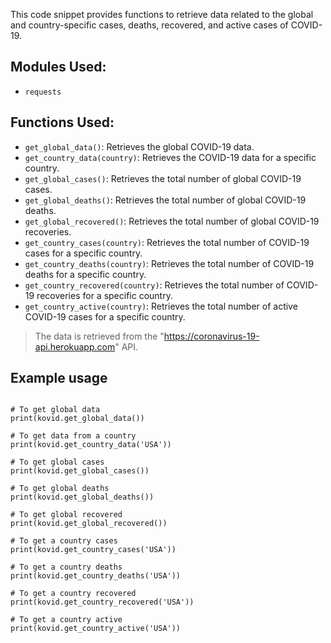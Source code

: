 
This code snippet provides functions to retrieve data related to the global and country-specific cases, deaths, recovered, and active cases of COVID-19. 

## Modules Used:
- `requests`

## Functions Used:
- `get_global_data()`: Retrieves the global COVID-19 data.
- `get_country_data(country)`: Retrieves the COVID-19 data for a specific country.
- `get_global_cases()`: Retrieves the total number of global COVID-19 cases.
- `get_global_deaths()`: Retrieves the total number of global COVID-19 deaths.
- `get_global_recovered()`: Retrieves the total number of global COVID-19 recoveries.
- `get_country_cases(country)`: Retrieves the total number of COVID-19 cases for a specific country.
- `get_country_deaths(country)`: Retrieves the total number of COVID-19 deaths for a specific country.
- `get_country_recovered(country)`: Retrieves the total number of COVID-19 recoveries for a specific country.
- `get_country_active(country)`: Retrieves the total number of active COVID-19 cases for a specific country.

>The data is retrieved from the "https://coronavirus-19-api.herokuapp.com" API.

## Example usage

```import kovid

# To get global data
print(kovid.get_global_data())

# To get data from a country
print(kovid.get_country_data('USA'))

# To get global cases
print(kovid.get_global_cases())

# To get global deaths
print(kovid.get_global_deaths())

# To get global recovered
print(kovid.get_global_recovered())

# To get a country cases
print(kovid.get_country_cases('USA'))

# To get a country deaths
print(kovid.get_country_deaths('USA'))

# To get a country recovered
print(kovid.get_country_recovered('USA'))

# To get a country active
print(kovid.get_country_active('USA'))
```